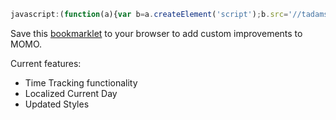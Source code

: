 ```javascript
javascript:(function(a){var b=a.createElement('script');b.src='//tadams88.github.io/better-momo/src/betterMomo.js';a.getElementsByTagName('head')[0].appendChild(b)})(document);
```

Save this <a href="http://en.wikipedia.org/wiki/Bookmarklet">bookmarklet</a> to your browser to add custom improvements to MOMO.

Current features:
 - Time Tracking functionality
 - Localized Current Day
 - Updated Styles
